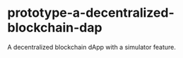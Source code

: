# prototype-a-decentralized-blockchain-dap
A decentralized blockchain dApp with a simulator feature.
